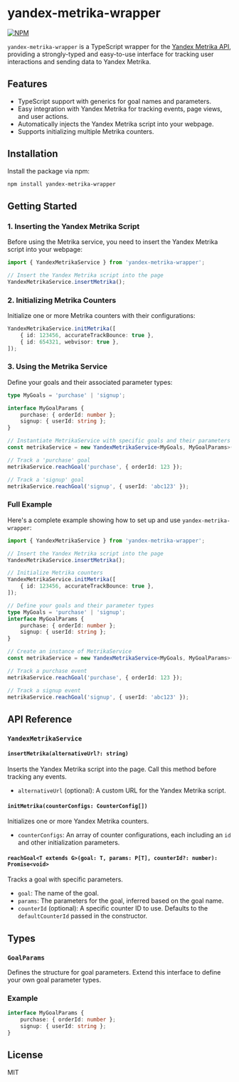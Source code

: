 # yandex-metrika-wrapper

[![NPM](https://nodei.co/npm/yandex-metrika-wrapper.png)](https://npmjs.org/package/yandex-metrika-wrapper)


`yandex-metrika-wrapper` is a TypeScript wrapper for the [Yandex Metrika API](https://yandex.ru/support/metrica/), providing a strongly-typed and easy-to-use interface for tracking user interactions and sending data to Yandex Metrika.

## Features

- TypeScript support with generics for goal names and parameters.
- Easy integration with Yandex Metrika for tracking events, page views, and user actions.
- Automatically injects the Yandex Metrika script into your webpage.
- Supports initializing multiple Metrika counters.

## Installation

Install the package via npm:

```bash
npm install yandex-metrika-wrapper
```

## Getting Started

### 1. Inserting the Yandex Metrika Script

Before using the Metrika service, you need to insert the Yandex Metrika script into your webpage:

```typescript
import { YandexMetrikaService } from 'yandex-metrika-wrapper';

// Insert the Yandex Metrika script into the page
YandexMetrikaService.insertMetrika();
```

### 2. Initializing Metrika Counters

Initialize one or more Metrika counters with their configurations:

```typescript
YandexMetrikaService.initMetrika([
    { id: 123456, accurateTrackBounce: true },
    { id: 654321, webvisor: true },
]);
```

### 3. Using the Metrika Service

Define your goals and their associated parameter types:

```typescript
type MyGoals = 'purchase' | 'signup';

interface MyGoalParams {
    purchase: { orderId: number };
    signup: { userId: string };
}

// Instantiate MetrikaService with specific goals and their parameters
const metrikaService = new YandexMetrikaService<MyGoals, MyGoalParams>(123456);

// Track a 'purchase' goal
metrikaService.reachGoal('purchase', { orderId: 123 });

// Track a 'signup' goal
metrikaService.reachGoal('signup', { userId: 'abc123' });
```

### Full Example

Here's a complete example showing how to set up and use `yandex-metrika-wrapper`:

```typescript
import { YandexMetrikaService } from 'yandex-metrika-wrapper';

// Insert the Yandex Metrika script into the page
YandexMetrikaService.insertMetrika();

// Initialize Metrika counters
YandexMetrikaService.initMetrika([
    { id: 123456, accurateTrackBounce: true },
]);

// Define your goals and their parameter types
type MyGoals = 'purchase' | 'signup';
interface MyGoalParams {
    purchase: { orderId: number };
    signup: { userId: string };
}

// Create an instance of MetrikaService
const metrikaService = new YandexMetrikaService<MyGoals, MyGoalParams>(123456);

// Track a purchase event
metrikaService.reachGoal('purchase', { orderId: 123 });

// Track a signup event
metrikaService.reachGoal('signup', { userId: 'abc123' });
```

## API Reference

### `YandexMetrikaService`

#### `insertMetrika(alternativeUrl?: string)`

Inserts the Yandex Metrika script into the page. Call this method before tracking any events.

- `alternativeUrl` (optional): A custom URL for the Yandex Metrika script.

#### `initMetrika(counterConfigs: CounterConfig[])`

Initializes one or more Yandex Metrika counters.

- `counterConfigs`: An array of counter configurations, each including an `id` and other initialization parameters.

#### `reachGoal<T extends G>(goal: T, params: P[T], counterId?: number): Promise<void>`

Tracks a goal with specific parameters.

- `goal`: The name of the goal.
- `params`: The parameters for the goal, inferred based on the goal name.
- `counterId` (optional): A specific counter ID to use. Defaults to the `defaultCounterId` passed in the constructor.

## Types

### `GoalParams`

Defines the structure for goal parameters. Extend this interface to define your own goal parameter types.

### Example

```typescript
interface MyGoalParams {
    purchase: { orderId: number };
    signup: { userId: string };
}
```

## License

MIT